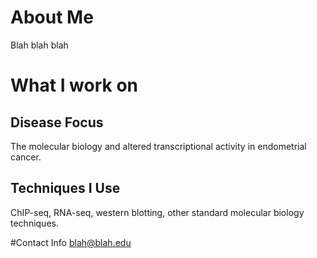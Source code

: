 # About Me
Blah blah blah

# What I work on
## Disease Focus
The molecular biology and altered transcriptional activity in endometrial cancer.
## Techniques I Use
ChIP-seq, RNA-seq, western blotting, other standard molecular biology techniques.

#Contact Info
blah@blah.edu
